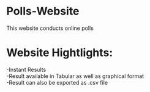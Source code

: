 # Polls-Website
This website conducts online polls 
<br/>
# Website Hightlights:
-Instant Results<br/>
-Result available in Tabular as well as graphical format<br/>
-Result can also be exported as .csv file
